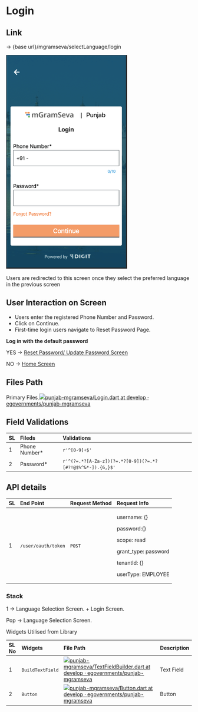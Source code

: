 # Login

## **Link**

→ {base url}/mgramseva/selectLanguage/login

![](../../../../.gitbook/assets/image%20%2859%29.png)

Users are redirected to this screen once they select the preferred language in the previous screen

## **User Interaction on Screen**

* Users enter the registered Phone Number and Password.
* Click on Continue.
* First-time login users navigate to Reset Password Page.

**Log in with the default password**

YES → [Reset Password/ Update Password Screen](https://digit-discuss.atlassian.net/wiki/spaces/DD/pages/1922662535)

NO → [Home Screen](https://digit-discuss.atlassian.net/wiki/spaces/DD/pages/1923416085)

## **Files Path**

Primary Files[ ![](https://github.com/fluidicon.png)punjab-mgramseva/Login.dart at develop · egovernments/punjab-mgramseva](https://github.com/egovernments/punjab-mgramseva/blob/develop/frontend/mgramseva/lib/screeens/Login/Login.dart)

## **Field Validations**

| **SL** | **Fileds** | **Validations** |
| :--- | :--- | :--- |
| 1 | Phone Number\* | `r'^[0-9]+$'` |
| 2 | Password\* | `r'^(?=.*?[A-Za-z])(?=.*?[0-9])(?=.*?[#?!@$%^&*-]).{6,}$'` |

## API details

<table>
  <thead>
    <tr>
      <th style="text-align:left"><b>SL</b>
      </th>
      <th style="text-align:left"><b>End Point</b>
      </th>
      <th style="text-align:left"><b>Request Method</b>
      </th>
      <th style="text-align:left"><b>Request Info</b>
      </th>
    </tr>
  </thead>
  <tbody>
    <tr>
      <td style="text-align:left">1</td>
      <td style="text-align:left"><code>/user/oauth/token</code>
      </td>
      <td style="text-align:left"><code>POST</code>
      </td>
      <td style="text-align:left">
        <p>username: {}</p>
        <p>password:{}</p>
        <p>scope: read</p>
        <p>grant_type: password</p>
        <p>tenantId: {}</p>
        <p>userType: EMPLOYEE</p>
      </td>
    </tr>
  </tbody>
</table>

### **Stack**

1 → Language Selection Screen. + Login Screen.

Pop → Language Selection Screen.

Widgets Utilised from Library

| **SL No** | **Widgets** | **File Path** | **Description** |
| :--- | :--- | :--- | :--- |
| 1 | `BuildTextField` | [![](https://github.com/fluidicon.png)punjab-mgramseva/TextFieldBuilder.dart at develop · egovernments/punjab-mgramseva](https://github.com/egovernments/punjab-mgramseva/blob/develop/frontend/mgramseva/lib/widgets/TextFieldBuilder.dart) | Text Field |
| 2 | `Button` | [![](https://github.com/fluidicon.png)punjab-mgramseva/Button.dart at develop · egovernments/punjab-mgramseva](https://github.com/egovernments/punjab-mgramseva/blob/develop/frontend/mgramseva/lib/widgets/Button.dart) | Button |

